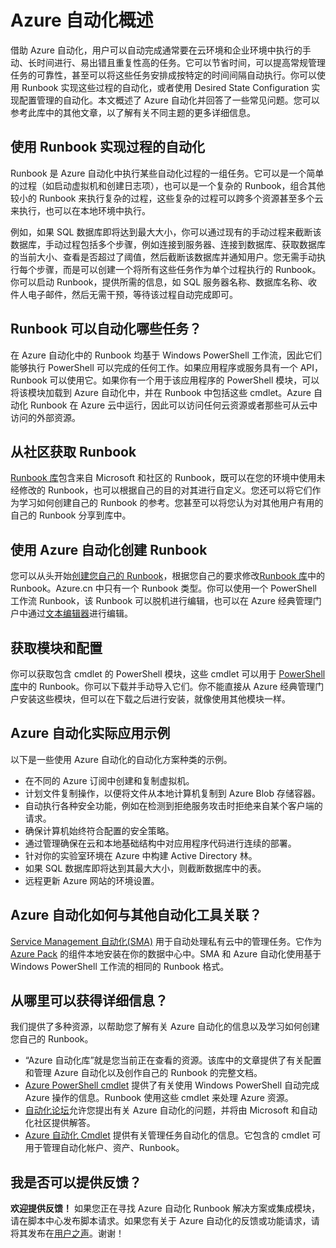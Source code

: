 <properties
	pageTitle="什么是 Azure 自动化 | Azure"
	description="了解 Azure 自动化的重要性和常见问题的答案，为创建和使用 Runbook 做准备。"
	services="automation"
	documentationCenter=""
	authors="mgoedtel"
	manager="jwhit"
	editor=""
	keywords="什么是自动化, azure 自动化, azure 自动化示例"/>
<tags
	ms.service="automation"
	ms.date="05/10/2016"
	wacn.date="06/30/2016"/>

# Azure 自动化概述


借助 Azure 自动化，用户可以自动完成通常要在云环境和企业环境中执行的手动、长时间进行、易出错且重复性高的任务。它可以节省时间，可以提高常规管理任务的可靠性，甚至可以将这些任务安排成按特定的时间间隔自动执行。你可以使用 Runbook 实现这些过程的自动化，或者使用 Desired State Configuration 实现配置管理的自动化。本文概述了 Azure 自动化并回答了一些常见问题。您可以参考此库中的其他文章，以了解有关不同主题的更多详细信息。


## 使用 Runbook 实现过程的自动化

Runbook 是 Azure 自动化中执行某些自动化过程的一组任务。它可以是一个简单的过程（如启动虚拟机和创建日志项），也可以是一个复杂的 Runbook，组合其他较小的 Runbook 来执行复杂的过程，这些复杂的过程可以跨多个资源甚至多个云来执行，也可以在本地环境中执行。

例如，如果 SQL 数据库即将达到最大大小，你可以通过现有的手动过程来截断该数据库，手动过程包括多个步骤，例如连接到服务器、连接到数据库、获取数据库的当前大小、查看是否超过了阈值，然后截断该数据库并通知用户。您无需手动执行每个步骤，而是可以创建一个将所有这些任务作为单个过程执行的 Runbook。你可以启动 Runbook，提供所需的信息，如 SQL 服务器名称、数据库名称、收件人电子邮件，然后无需干预，等待该过程自动完成即可。


## Runbook 可以自动化哪些任务？

在 Azure 自动化中的 Runbook 均基于 Windows PowerShell 工作流，因此它们能够执行 PowerShell 可以完成的任何工作。如果应用程序或服务具有一个 API，Runbook 可以使用它。如果你有一个用于该应用程序的 PowerShell 模块，可以将该模块加载到 Azure 自动化中，并在 Runbook 中包括这些 cmdlet。Azure 自动化 Runbook 在 Azure 云中运行，因此可以访问任何云资源或者那些可从云中访问的外部资源。


## 从社区获取 Runbook

[Runbook 库](/documentation/articles/automation-runbook-gallery/#runbooks-in-runbook-gallery)包含来自 Microsoft 和社区的 Runbook，既可以在您的环境中使用未经修改的 Runbook，也可以根据自己的目的对其进行自定义。您还可以将它们作为学习如何创建自己的 Runbook 的参考。您甚至可以将您认为对其他用户有用的自己的 Runbook 分享到库中。


## 使用 Azure 自动化创建 Runbook 

您可以从头开始[创建您自己的 Runbook](/documentation/articles/automation-creating-importing-runbook)，根据您自己的要求修改[Runbook 库](/documentation/articles/automation-runbook-gallery)中的 Runbook。Azure.cn 中只有一个 Runbook 类型。你可以使用一个 PowerShell 工作流 Runbook，该 Runbook 可以脱机进行编辑，也可以在 Azure 经典管理门户中通过[文本编辑器](/documentation/articles/automation-edit-textual-runbook)进行编辑。

## 获取模块和配置 

你可以获取包含 cmdlet 的 PowerShell 模块，这些 cmdlet 可以用于 [PowerShell 库](http://www.powershellgallery.com/)中的 Runbook。你可以下载并手动导入它们。你不能直接从 Azure 经典管理门户安装这些模块，但可以在下载之后进行安装，就像使用其他模块一样。


## Azure 自动化实际应用示例 

以下是一些使用 Azure 自动化的自动化方案种类的示例。

* 在不同的 Azure 订阅中创建和复制虚拟机。 
* 计划文件复制操作，以便将文件从本地计算机复制到 Azure Blob 存储容器。 
* 自动执行各种安全功能，例如在检测到拒绝服务攻击时拒绝来自某个客户端的请求。 
* 确保计算机始终符合配置的安全策略。
* 通过管理确保在云和本地基础结构中对应用程序代码进行连续的部署。 
* 针对你的实验室环境在 Azure 中构建 Active Directory 林。 
* 如果 SQL 数据库即将达到其最大大小，则截断数据库中的表。 
* 远程更新 Azure 网站的环境设置。 


## Azure 自动化如何与其他自动化工具关联？

[Service Management 自动化(SMA)](http://technet.microsoft.com/zh-cn/library/dn469260.aspx) 用于自动处理私有云中的管理任务。它作为 [Azure Pack](https://www.microsoft.com/server-cloud/) 的组件本地安装在你的数据中心中。SMA 和 Azure 自动化使用基于 Windows PowerShell 工作流的相同的 Runbook 格式。

## 从哪里可以获得详细信息？ 

我们提供了多种资源，以帮助您了解有关 Azure 自动化的信息以及学习如何创建您自己的 Runbook。

* “Azure 自动化库”就是您当前正在查看的资源。该库中的文章提供了有关配置和管理 Azure 自动化以及创作自己的 Runbook 的完整文档。 
* [Azure PowerShell cmdlet](http://msdn.microsoft.com/zh-cn/library/jj156055.aspx) 提供了有关使用 Windows PowerShell 自动完成 Azure 操作的信息。Runbook 使用这些 cmdlet 来处理 Azure 资源。 
* [自动化论坛](https://social.msdn.microsoft.com/Forums/azure/zh-cn/home?forum=azureautomation)允许您提出有关 Azure 自动化的问题，并将由 Microsoft 和自动化社区提供解答。 
* [Azure 自动化 Cmdlet](https://msdn.microsoft.com/zh-cn/library/dn690262.aspx) 提供有关管理任务自动化的信息。它包含的 cmdlet 可用于管理自动化帐户、资产、Runbook。


## 我是否可以提供反馈？ 

**欢迎提供反馈！** 如果您正在寻找 Azure 自动化 Runbook 解决方案或集成模块，请在脚本中心发布脚本请求。如果您有关于 Azure 自动化的反馈或功能请求，请将其发布在[用户之声](/product-feedback)。谢谢！



<!---HONumber=Mooncake_0620_2016-->